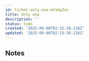 ```yaml
---
id: ticket-only-one-mfahp2nc
title: Only one
description: ''
status: todo
created: '2025-09-08T02:15:30.216Z'
updated: '2025-09-08T02:15:30.216Z'
---
```


## Notes
